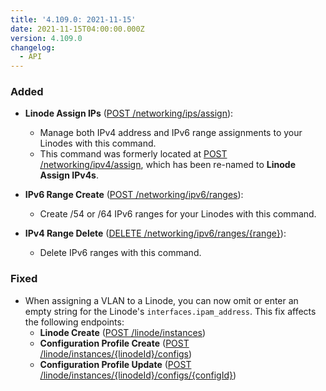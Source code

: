 ```yaml
---
title: '4.109.0: 2021-11-15'
date: 2021-11-15T04:00:00.000Z
version: 4.109.0
changelog:
  - API
---
```


### Added

- **Linode Assign IPs** ([POST /networking/ips/assign](https://www.linode.com/docs/api/networking/#linodes-assign-ips)):
  - Manage both IPv4 address and IPv6 range assignments to your Linodes with this command.
  - This command was formerly located at [POST /networking/ipv4/assign](https://www.linode.com/docs/api/networking/#linodes-assign-ipv4s), which has been re-named to **Linode Assign IPv4s**.

- **IPv6 Range Create** ([POST /networking/ipv6/ranges](https://www.linode.com/docs/api/networking/#ipv6-range-create)):
  - Create /54 or /64 IPv6 ranges for your Linodes with this command.

- **IPv4 Range Delete** ([DELETE /networking/ipv6/ranges/{range}](https://www.linode.com/docs/api/networking/#ipv6-range-delete)):
  - Delete IPv6 ranges with this command.

### Fixed

- When assigning a VLAN to a Linode, you can now omit or enter an empty string for the Linode's `interfaces.ipam_address`. This fix affects the following endpoints:
  - **Linode Create** ([POST /linode/instances](https://www.linode.com/docs/api/linode-instances/#linode-create))
  - **Configuration Profile Create** ([POST /linode/instances/{linodeId}/configs](https://www.linode.com/docs/api/linode-instances/#configuration-profile-create))
  - **Configuration Profile Update** ([POST /linode/instances/{linodeId}/configs/{configId}](https://www.linode.com/docs/api/linode-instances/#configuration-profile-update))